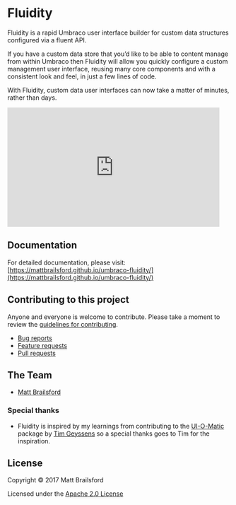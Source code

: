 # Fluidity

Fluidity is a rapid Umbraco user interface builder for custom data structures configured via a fluent API. 

If you have a custom data store that you’d like to be able to content manage from within Umbraco then Fluidity will allow you quickly configure a custom management user interface, reusing many core components and with a consistent look and feel, in just a few lines of code. 

With Fluidity, custom data user interfaces can now take a matter of minutes, rather than days.

<div class="video">
    <iframe width="480" height="270" src="https://www.youtube.com/embed/lt8IRg2Svq0?feature=oembed" frameborder="0" allowfullscreen></iframe>
</div>

## Documentation 

For detailed documentation, please visit: [https://mattbrailsford.github.io/umbraco-fluidity/](https://mattbrailsford.github.io/umbraco-fluidity/)

## Contributing to this project

Anyone and everyone is welcome to contribute. Please take a moment to review the [guidelines for contributing](CONTRIBUTING.md).

* [Bug reports](CONTRIBUTING.md#bugs)
* [Feature requests](CONTRIBUTING.md#features)
* [Pull requests](CONTRIBUTING.md#pull-requests)


## The Team

* [Matt Brailsford](https://github.com/mattbrailsford)

### Special thanks

* Fluidity is inspired by my learnings from contributing to the [UI-O-Matic](https://github.com/TimGeyssens/UIOMatic) package by [Tim Geyssens](https://github.com/darrenferguson) so a special thanks goes to Tim for the inspiration.

## License

Copyright &copy; 2017 Matt Brailsford

Licensed under the [Apache 2.0 License](LICENSE.md)